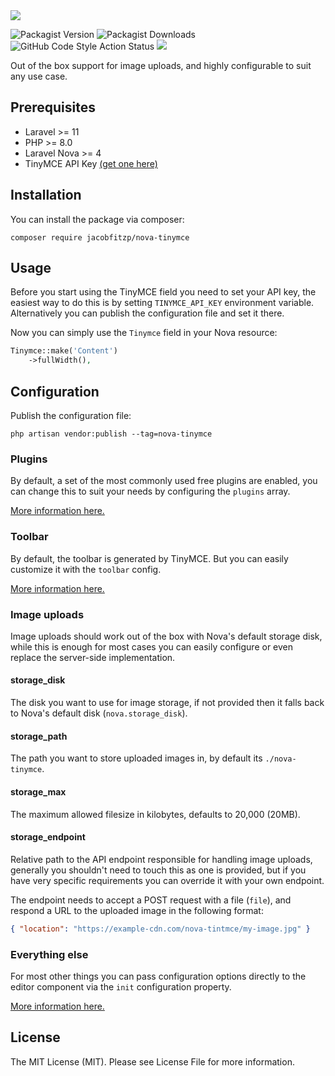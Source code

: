<img src="https://banners.beyondco.de/Nova%20TinyMCE%20Field.png?theme=light&packageManager=composer+require&packageName=jacobfitzp%2Fnova-tinymce&pattern=architect&style=style_1&description=TinyMCE+field+for+Laravel+Nova&md=1&showWatermark=0&fontSize=100px&images=https%3A%2F%2Flaravel.com%2Fimg%2Flogomark.min.svg">

![Packagist Version](https://img.shields.io/packagist/v/jacobfitzp/nova-tinymce)
![Packagist Downloads](https://img.shields.io/packagist/dm/jacobfitzp/nova-tinymce)
![GitHub Code Style Action Status](https://img.shields.io/github/actions/workflow/status/jacobfitzp/nova-tinymce/phpcsfixer.yml?branch=main&label=code%20style&style=flat-square)
<a href="https://codeclimate.com/github/JacobFitzp/nova-tinymce/maintainability"><img src="https://api.codeclimate.com/v1/badges/903f452f8a595721dd66/maintainability" /></a>

Out of the box support for image uploads, and highly configurable to suit any use case.

## Prerequisites

- Laravel >= 11
- PHP >= 8.0
- Laravel Nova >= 4
- TinyMCE API Key [(get one here)](https://www.tiny.cloud/auth/signup/)

## Installation

You can install the package via composer:

```shell
composer require jacobfitzp/nova-tinymce
```

## Usage

Before you start using the TinyMCE field you need to set your API key, the easiest way to do this is by 
setting `TINYMCE_API_KEY` environment variable. Alternatively you can publish the configuration file and set it there.

Now you can simply use the `Tinymce` field in your Nova resource:

```php
Tinymce::make('Content')
    ->fullWidth(),
```

## Configuration

Publish the configuration file:

```shell
php artisan vendor:publish --tag=nova-tinymce
```

### Plugins

By default, a set of the most commonly used free plugins are enabled, you can change this to suit your needs by configuring
the `plugins` array.

[More information here.](https://www.tiny.cloud/docs/tinymce/latest/plugins/)

### Toolbar

By default, the toolbar is generated by TinyMCE. But you can easily customize it with the `toolbar` config.

[More information here.](https://www.tiny.cloud/docs/tinymce/latest/toolbar-configuration-options/)

### Image uploads

Image uploads should work out of the box with Nova's default storage disk, while this is enough for most cases you can 
easily configure or even replace the server-side implementation.

#### storage_disk

The disk you want to use for image storage, if not provided then it falls back to Nova's default disk (`nova.storage_disk`).

#### storage_path

The path you want to store uploaded images in, by default its `./nova-tinymce`.

#### storage_max

The maximum allowed filesize in kilobytes, defaults to 20,000 (20MB).

#### storage_endpoint

Relative path to the API endpoint responsible for handling image uploads, generally you
shouldn't need to touch this as one is provided, but if you have very specific requirements you can override it with your
own endpoint.

The endpoint needs to accept a POST request with a file (`file`), and respond a URL to the uploaded image in the following
format:
```json
{ "location": "https://example-cdn.com/nova-tintmce/my-image.jpg" }
```

### Everything else

For most other things you can pass configuration options directly to the editor component via the `init` configuration property.

[More information here.](https://www.tiny.cloud/docs/tinymce/latest/initial-configuration/)

## License

The MIT License (MIT). Please see License File for more information.
